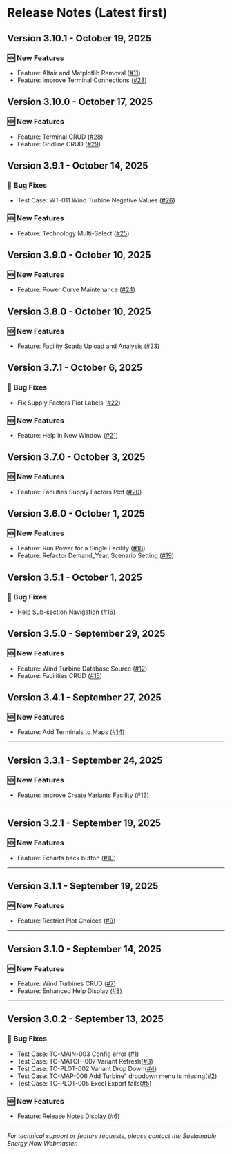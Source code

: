 # Release Notes (Latest first)
## Version 3.10.1 - October 19, 2025
### 🆕 New Features
- Feature: Altair and Matplotlib Removal ([#11](https://github.com/Sustainable-Energy-Now/siren_web/issues/30))
- Feature: Improve Terminal Connections ([#28](https://github.com/Sustainable-Energy-Now/siren_web/issues/30))

## Version 3.10.0 - October 17, 2025
### 🆕 New Features
- Feature: Terminal CRUD ([#28](https://github.com/Sustainable-Energy-Now/siren_web/issues/28))
- Feature: Gridline CRUD ([#29](https://github.com/Sustainable-Energy-Now/siren_web/issues/29))

## Version 3.9.1 - October 14, 2025
### 🐛 Bug Fixes
- Test Case: WT-011 Wind Turbine Negative Values ([#26](https://github.com/Sustainable-Energy-Now/siren_web/issues/26))
### 🆕 New Features
- Feature: Technology Multi-Select ([#25](https://github.com/Sustainable-Energy-Now/siren_web/issues/25))

## Version 3.9.0 - October 10, 2025
### 🆕 New Features
- Feature: Power Curve Maintenance ([#24](https://github.com/Sustainable-Energy-Now/siren_web/issues/24))

## Version 3.8.0 - October 10, 2025
### 🆕 New Features
- Feature: Facility Scada Upload and Analysis ([#23](https://github.com/Sustainable-Energy-Now/siren_web/issues/23))

## Version 3.7.1 - October 6, 2025
### 🐛 Bug Fixes
- Fix Supply Factors Plot Labels ([#22](https://github.com/Sustainable-Energy-Now/siren_web/issues/22))
### 🆕 New Features
- Feature: Help in New Window ([#21](https://github.com/Sustainable-Energy-Now/siren_web/issues/21))

## Version 3.7.0 - October 3, 2025
### 🆕 New Features
- Feature: Facilities Supply Factors Plot ([#20](https://github.com/Sustainable-Energy-Now/siren_web/issues/20))

## Version 3.6.0 - October 1, 2025
### 🆕 New Features
- Feature: Run Power for a Single Facility ([#18](https://github.com/Sustainable-Energy-Now/siren_web/issues/18))
- Feature: Refactor Demand_Year, Scenario Setting ([#19](https://github.com/Sustainable-Energy-Now/siren_web/issues/19))

## Version 3.5.1 - October 1, 2025
### 🐛 Bug Fixes
- Help Sub-section Navigation ([#16](https://github.com/Sustainable-Energy-Now/siren_web/issues/16))

## Version 3.5.0 - September 29, 2025
### 🆕 New Features
- Feature: Wind Turbine Database Source ([#12](https://github.com/Sustainable-Energy-Now/siren_web/issues/12))
- Feature: Facilities CRUD ([#15](https://github.com/Sustainable-Energy-Now/siren_web/issues/15))

## Version 3.4.1 - September 27, 2025
### 🆕 New Features
- Feature: Add Terminals to Maps ([#14](https://github.com/Sustainable-Energy-Now/siren_web/issues/14))
---

## Version 3.3.1 - September 24, 2025
### 🆕 New Features
- Feature: Improve Create Variants Facility ([#13](https://github.com/Sustainable-Energy-Now/siren_web/issues/13))
---

## Version 3.2.1 - September 19, 2025
### 🆕 New Features
- Feature: Echarts back button ([#10](https://github.com/Sustainable-Energy-Now/siren_web/issues/10))
---

## Version 3.1.1 - September 19, 2025
### 🆕 New Features
- Feature: Restrict Plot Choices ([#9](https://github.com/Sustainable-Energy-Now/siren_web/issues/9))
---

## Version 3.1.0 - September 14, 2025
### 🆕 New Features
- Feature: Wind Turbines CRUD ([#7](https://github.com/Sustainable-Energy-Now/siren_web/issues/7))
- Feature: Enhanced Help Display ([#8](https://github.com/Sustainable-Energy-Now/siren_web/issues/8))
---

## Version 3.0.2 - September 13, 2025

### 🐛 Bug Fixes
- Test Case: TC-MAIN-003 Config error ([#1](https://github.com/Sustainable-Energy-Now/siren_web/issues/1))
- Test Case: TC-MATCH-007 Variant Refresh([#3](https://github.com/Sustainable-Energy-Now/siren_web/issues/3))
- Test Case: TC-PLOT-002 Variant Drop Down([#4](https://github.com/Sustainable-Energy-Now/siren_web/issues/4))
- Test Case: TC-MAP-006 Add Turbine" dropdown menu is missing([#2](https://github.com/Sustainable-Energy-Now/siren_web/issues/2))
- Test Case: TC-PLOT-005 Excel Export fails([#5](https://github.com/Sustainable-Energy-Now/siren_web/issues/5))

### 🆕 New Features
- Feature: Release Notes Display ([#6](https://github.com/Sustainable-Energy-Now/siren_web/issues/6))

---
*For technical support or feature requests, please contact the Sustainable Energy Now Webmaster.*